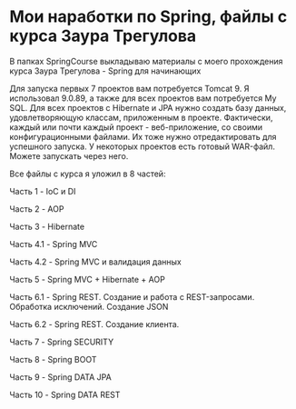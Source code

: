 Мои наработки по Spring, файлы с курса Заура Трегулова
==================================
В папках SpringCourse выкладываю материалы с моего прохождения курса Заура Трегулова - Spring для начинающих

Для запуска первых 7 проектов вам потребуется Tomcat 9. Я использовал 9.0.89, а также для всех проектов вам потребуется My SQL. Для всех проектов с Hibernate и JPA нужно создать базу данных, удовлетворяющую классам, приложенным в проекте.
Фактически, каждый или почти каждый проект - веб-приложение, со своими конфигурационными файлами. Их тоже нужно отредактировать для успешного запуска.
У некоторых проектов есть готовый WAR-файл. Можете запускать через него.

Все файлы с курса я уложил в 8 частей:


Часть 1 - IoC и DI  

Часть 2 - AOP  

Часть 3 - Hibernate

Часть 4.1 - Spring MVC

Часть 4.2 - Spring MVC и валидация данных

Часть 5 - Spring MVC + Hibernate + AOP

Часть 6.1 - Spring REST. Создание и работа с REST-запросами. Обработка исключений. Создание JSON

Часть 6.2 -  Spring REST. Создание клиента.

Часть 7 - Spring SECURITY

Часть 8 - Spring BOOT

Часть 9 - Spring DATA JPA

Часть 10 - Spring DATA REST
